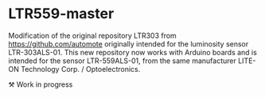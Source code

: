 # LTR559-master
Modification of the original repository LTR303 from https://github.com/automote originally intended for the luminosity sensor LTR-303ALS-01.
This new repository now works with Arduino boards and is intended for the sensor LTR-559ALS-01, from the same manufacturer LITE-ON Technology Corp. / Optoelectronics.

⚒️ Work in progress
